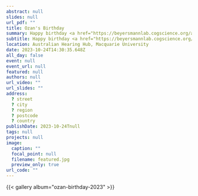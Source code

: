```yaml
---
abstract: null
slides: null
url_pdf: ""
title: Ozan's Birthday
summary: Happy birthday <a href="https://beyersmannlab.cogscience.org/author/ozan-caglar/" target="_blank">Ozan Caglar</a>!
subtitle: Happy birthday <a href="https://beyersmannlab.cogscience.org/author/ozan-caglar/" target="_blank">Ozan Caglar</a>!
location: Australian Hearing Hub, Macquarie University
date: 2023-10-24T14:30:35.648Z
all_day: false
event: null
event_url: null
featured: null
authors: null
url_video: ""
url_slides: ""
address:
  ? street
  ? city
  ? region
  ? postcode
  ? country
publishDate: 2023-10-24Tnull
tags: null
projects: null
image:
  caption: ""
  focal_point: null
  filename: featured.jpg
  preview_only: true
url_code: ""
---
```


{{< gallery album="ozan-birthday-2023" >}}
